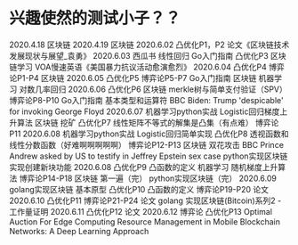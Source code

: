# 兴趣使然的测试小子？？
2020.4.18   区块链
2020.4.19   区块链
2020.6.02   凸优化P1，P2
            论文《区块链技术发展现状与展望_袁勇》
2020.6.03   西瓜书 线性回归
            Go入门指南
            凸优化P3
            区块链学习
            VOA慢速英语《美国暴力抗议活动愈演愈烈》
2020.6.04   凸优化P4
            博弈论P1-P4
            区块链
2020.6.05   凸优化P5
            博弈论P5-P7
            Go入门指南
            区块链
            机器学习 对数几率回归
2020.6.06   凸优化P6
            区块链  merkle树与简单支付验证（SPV）
            博弈论P8-P10
            Go入门指南  基本类型和运算符
            BBC Biden: Trump 'despicable' for invoking George Floyd
2020.6.07   机器学习python实战  Logistic回归梯度上升算法
            区块链 挖矿
            凸优化P7 线性矩阵不等式的解集是凸集（有点难）
            博弈论P11
2020.6.08   机器学习python实战  Logistic回归简单实现
            凸优化P8 透视函数和线性分数函数（好难啊啊啊啊啊）
            博弈论P12-P13
            区块链  双花攻击
            BBC Prince Andrew asked by US to testify in Jeffrey Epstein sex case
            python实现区块链    实现创建新块功能
2020.6.08   凸优化P9    凸函数的定义
            机器学习    随机梯度上升算法
            博弈论P14-P18
            区块链  第一遍（完）
            python实现区块链（完）
2020.6.09   golang实现区块链    基本原型
            凸优化P10   凸函数的定义
            博弈论P19-P20
            论文
2020.6.10   凸优化P11
            博弈论P21-P24
            论文
            golang 实现区块链(Bitcoin)系列2 - 工作量证明
2020.6.11   凸优化P12
            论文
2020.6.12   博弈论
            凸优化P13
            Optimal Auction For Edge Computing Resource Management in Mobile Blockchain Networks: A Deep Learning Approach

